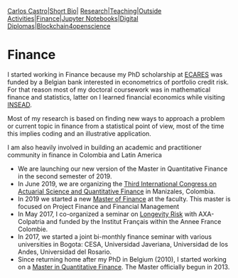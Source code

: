 [Carlos Castro](index.md)|[Short Bio](cv.md)| [Research](res.md)|[Teaching](teach.md)|[Outside Activities](Outside.md)|[Finance](Fin.md)|[Jupyter Notebooks](Jup.md)|[Digital Diplomas](Ddiploma.md)|[Blockchain4openscience](Block.md)  

# Finance

I started working in Finance because my PhD scholarship at [ECARES]( http://ecares.ulb.ac.be/) was funded by a Belgian bank interested in econometrics of portfolio credit risk. For that reason most of my doctoral coursework was in mathematical finance and statistics, latter on I learned financial economics while visiting [INSEAD]( https://www.insead.edu/).

Most of my research is based on finding new ways to approach a problem or current topic in finance from a statistical point of view, most of the time this implies coding and an illustrative application.

I am also heavily involved in building an academic and practitioner community in finance in Colombia and Latin America

* We are launching our new version of the Master in Quantitative Finance in the second semester of 2019.
* In June 2019, we are organizing the [Third International Congress on Actuarial Science and Quantitative Finance](http://icasqf2019.icasqf.org/) in Manizales, Colombia.
* In 2019 we started a new [Master of Finance](http://www.urosario.edu.co/Maestria-en-finanzas/Inicio/) at the faculty. This master is focused on Project Finance and Financial Management
* In May 2017, I co-organized a seminar on [Longevity Risk]( http://www.urosario.edu.co/Home/Principal/Eventos/Facultad-de-Economia/Conferencia-Riesgo-de-Longevidad-desafios-y-opor/) with AXA-Colpatria and funded by the Institut Français within the Annee France Colombie.
* In 2017, we started a joint bi-monthly finance seminar with various universities in Bogota: CESA, Universidad Javeriana, Universidad de los Andes, Universidad del Rosario.
* Since returning home after my PhD in Belgium (2010), I started working on a [Master in Quantitative Finance]( http://www.urosario.edu.co/Maestria-Finanzas-Cuantitativas/Inicio/). The Master officially begun in 2013.

